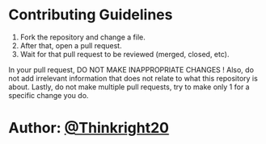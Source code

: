 # Contributing Guidelines

1. Fork the repository and change a file.
2. After that, open a pull request.
3. Wait for that pull request to be reviewed (merged, closed, etc).

In your pull request, DO NOT MAKE INAPPROPRIATE CHANGES !
Also, do not add irrelevant information that does not relate to what this repository is about.
Lastly, do not make multiple pull requests, try to make only 1 for a specific change you do.

# Author: [@Thinkright20](https://github.com/Thinkright20)
